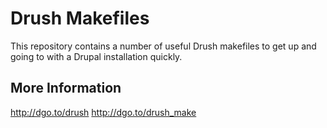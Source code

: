 # Drush Makefiles
This repository contains a number of useful Drush makefiles to get up and going to with a Drupal installation quickly.

## More Information
http://dgo.to/drush
http://dgo.to/drush_make
